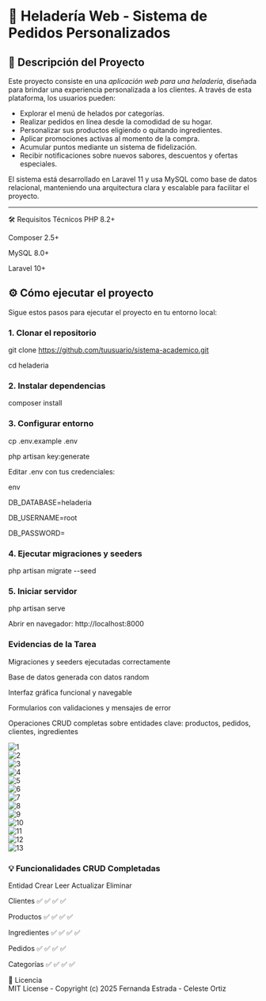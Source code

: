 # 🍦 Heladería Web - Sistema de Pedidos Personalizados

## 📝 Descripción del Proyecto

Este proyecto consiste en una *aplicación web para una heladería*, diseñada para brindar una experiencia personalizada a los clientes. A través de esta plataforma, los usuarios pueden:

- Explorar el menú de helados por categorías.
- Realizar pedidos en línea desde la comodidad de su hogar.
- Personalizar sus productos eligiendo o quitando ingredientes.
- Aplicar promociones activas al momento de la compra.
- Acumular puntos mediante un sistema de fidelización.
- Recibir notificaciones sobre nuevos sabores, descuentos y ofertas especiales.

El sistema está desarrollado en Laravel 11 y usa MySQL como base de datos relacional, manteniendo una arquitectura clara y escalable para facilitar el proyecto.

---
🛠 Requisitos Técnicos
PHP 8.2+

Composer 2.5+

MySQL 8.0+

Laravel 10+

## ⚙️ Cómo ejecutar el proyecto

Sigue estos pasos para ejecutar el proyecto en tu entorno local:

### 1. Clonar el repositorio

git clone https://github.com/tuusuario/sistema-academico.git

cd heladeria

### 2. Instalar dependencias
composer install

### 3. Configurar entorno
cp .env.example .env

php artisan key:generate

Editar .env con tus credenciales:

env

DB_DATABASE=heladeria

DB_USERNAME=root

DB_PASSWORD=

### 4. Ejecutar migraciones y seeders
php artisan migrate --seed

### 5. Iniciar servidor
php artisan serve

Abrir en navegador: http://localhost:8000

### Evidencias de la Tarea
Migraciones y seeders ejecutadas correctamente

Base de datos generada con datos random 

Interfaz gráfica funcional y navegable

Formularios con validaciones y mensajes de error

Operaciones CRUD completas sobre entidades clave: productos, pedidos, clientes, ingredientes

![1](img/1.png)  
![2](img/2.png)  
![3](img/3.png)  
![4](img/4.png)  
![5](img/5.png)  
![6](img/6.png)  
![7](img/7.png)  
![8](img/8.png)  
![9](img/9.png)  
![10](img/10.png)  
![11](img/11.png)  
![12](img/12.png)  
![13](img/13.png)

### 💡 Funcionalidades CRUD Completadas

Entidad	Crear	Leer	Actualizar	Eliminar

Clientes	✅	✅	✅	✅

Productos	✅	✅	✅	✅

Ingredientes	✅	✅	✅	✅

Pedidos	✅	✅	✅	✅

Categorías	✅	✅	✅	✅



📜 Licencia  
MIT License - Copyright (c) 2025 Fernanda Estrada - Celeste Ortiz

